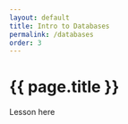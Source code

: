 ```yaml
---
layout: default
title: Intro to Databases
permalink: /databases
order: 3
---
```


# {{ page.title }}

Lesson here